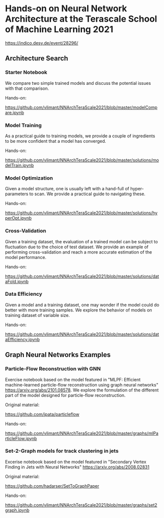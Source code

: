 # Hands-on on Neural Network Architecture at the Terascale School of Machine Learning 2021
https://indico.desy.de/event/28296/

## Architecture Search
### Starter Notebook
We compare two simple trained models and discuss the potential issues with that comparison.

Hands-on:

https://github.com/vlimant/NNArchTeraScale2021/blob/master/modelCompare.ipynb

### Model Training
As a practical guide to training models, we provide a couple of ingredients to be more confident that a model has converged.

Hands-on:

https://github.com/vlimant/NNArchTeraScale2021/blob/master/solutions/modelTrain.ipynb

### Model Optimization
Given a model structure, one is usually left with a hand-full of hyper-parameters to scan. We provide a practical guide to navigating these.

Hands-on:

https://github.com/vlimant/NNArchTeraScale2021/blob/master/solutions/hyperOpt.ipynb

### Cross-Validation
Given a training dataset, the evaluation of a trained model can be subject to fluctuation due to the choice of test dataset. We provide an example of performing cross-validation and reach a more accurate estimation of the model performance.

Hands-on:

https://github.com/vlimant/NNArchTeraScale2021/blob/master/solutions/dataFold.ipynb

### Data Efficiency
Given a model and a training dataset, one may wonder if the model could do better with more training samples. We explore the behavior of models on training dataset of variable size.

Hands-on:

https://github.com/vlimant/NNArchTeraScale2021/blob/master/solutions/dataEfficiency.ipynb

## Graph Neural Networks Examples
### Particle-Flow Reconstruction with GNN
Exercise notebook based on the model featured in "MLPF: Efficient machine-learned particle-flow reconstruction using graph neural networks" https://arxiv.org/abs/2101.08578.
We explore the formulation of the different part of the model designed for particle-flow reconstruction.

Original material:

https://github.com/jpata/particleflow

Hands-on:

https://github.com/vlimant/NNArchTeraScale2021/blob/master/graphs/mlParticleFlow.ipynb

### Set-2-Graph models for track clustering in jets
Excerise notebook based on the model featured in "Secondary Vertex Finding in Jets with Neural Networks" https://arxiv.org/abs/2008.02831


Original material:

https://github.com/hadarser/SetToGraphPaper

Hands-on:

https://github.com/vlimant/NNArchTeraScale2021/blob/master/graphs/set2graph.ipynb

